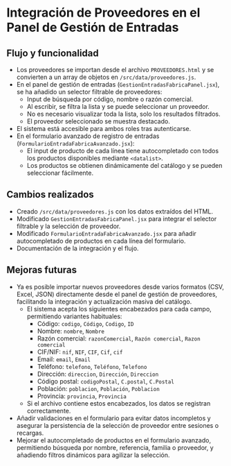 # Integración de Proveedores en el Panel de Gestión de Entradas

## Flujo y funcionalidad
- Los proveedores se importan desde el archivo `PROVEEDORES.html` y se convierten a un array de objetos en `/src/data/proveedores.js`.
- En el panel de gestión de entradas (`GestionEntradasFabricaPanel.jsx`), se ha añadido un selector filtrable de proveedores:
  - Input de búsqueda por código, nombre o razón comercial.
  - Al escribir, se filtra la lista y se puede seleccionar un proveedor.
  - No es necesario visualizar toda la lista, solo los resultados filtrados.
  - El proveedor seleccionado se muestra destacado.
- El sistema está accesible para ambos roles tras autenticarse.
- En el formulario avanzado de registro de entradas (`FormularioEntradaFabricaAvanzado.jsx`):
  - El input de producto de cada línea tiene autocompletado con todos los productos disponibles mediante `<datalist>`.
  - Los productos se obtienen dinámicamente del catálogo y se pueden seleccionar fácilmente.

## Cambios realizados
- Creado `/src/data/proveedores.js` con los datos extraídos del HTML.
- Modificado `GestionEntradasFabricaPanel.jsx` para integrar el selector filtrable y la selección de proveedor.
- Modificado `FormularioEntradaFabricaAvanzado.jsx` para añadir autocompletado de productos en cada línea del formulario.
- Documentación de la integración y el flujo.

## Mejoras futuras
- Ya es posible importar nuevos proveedores desde varios formatos (CSV, Excel, JSON) directamente desde el panel de gestión de proveedores, facilitando la integración y actualización masiva del catálogo.
  - El sistema acepta los siguientes encabezados para cada campo, permitiendo variantes habituales:
    - Código: `codigo`, `Código`, `Codigo`, `ID`
    - Nombre: `nombre`, `Nombre`
    - Razón comercial: `razonComercial`, `Razón comercial`, `Razon comercial`
    - CIF/NIF: `nif`, `NIF`, `CIF`, `Cif`, `cif`
    - Email: `email`, `Email`
    - Teléfono: `telefono`, `Teléfono`, `Telefono`
    - Dirección: `direccion`, `Dirección`, `Direccion`
    - Código postal: `codigoPostal`, `C.postal`, `C.Postal`
    - Población: `poblacion`, `Población`, `Poblacion`
    - Provincia: `provincia`, `Provincia`
  - Si el archivo contiene estos encabezados, los datos se registran correctamente.
- Añadir validaciones en el formulario para evitar datos incompletos y asegurar la persistencia de la selección de proveedor entre sesiones o recargas.
- Mejorar el autocompletado de productos en el formulario avanzado, permitiendo búsqueda por nombre, referencia, familia o proveedor, y añadiendo filtros dinámicos para agilizar la selección.
